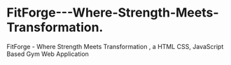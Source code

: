 # FitForge---Where-Strength-Meets-Transformation.
FitForge -  Where Strength Meets Transformation , a HTML CSS, JavaScript Based Gym Web Application
